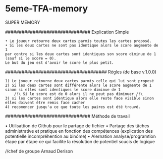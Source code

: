 # 5eme-TFA-memory
SUPER MEMORY

###############################
Explication Simple	    


	• Le joueur retourne deux cartes parmis toutes les cartes proposé.
	• Si les deux cartes ne sont pas identique alors le score augmente de 1 
	par contre si les deux cartes sont identiques son score diminue de 1 (sauf si le score = 0).
	Le but du jeu est d'avoir le score le plus petit.

#####################################
Régles (de base v.1.0.0)      


	1) Le joueur retourne deux cartes parmis celle qui lui sont proposé
	2) Si les deux cartes sont différente alors le score augmente de 1 sinon si elles sont identiques le score diminue de 1
		/!\ Si le score est de 0 alors il ne peut pas diminuer /!\
	3) si les cartes sont identique alors elle reste face visible sinon elles doivent être remis face cacher
	4) recomencer jusqu'a ce que toute les paires est été trouvé.

###############################
Méthode de travail


• Utilisattion de Github pour le partage de fichier
• Partage des tâches administrative et pratique en fonction des compétences (explication des potentielle incompréhention au binôme)
• Alernation analyse/programtion étape par étape ce qui facilite la résolution de potentiel soucis de logique

//chef de groupe Arnaud Derison
